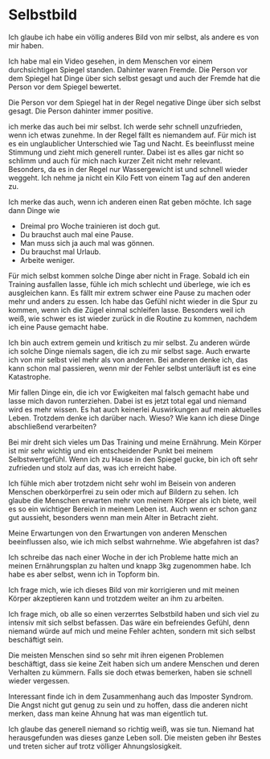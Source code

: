 # Selbstbild

Ich glaube ich habe ein völlig anderes Bild von mir selbst, als andere es von mir haben.

Ich habe mal ein Video gesehen, in dem Menschen vor einem durchsichtigen Spiegel standen. Dahinter waren Fremde. Die Person vor dem Spiegel hat Dinge über sich selbst gesagt und auch der Fremde hat die Person vor dem Spiegel bewertet.

Die Person vor dem Spiegel hat in der Regel negative Dinge über sich selbst gesagt. Die Person dahinter immer positive.

ich merke das auch bei mir selbst. Ich werde sehr schnell unzufrieden, wenn ich etwas zunehme. In der Regel fällt es niemandem auf. Für mich ist es ein unglaublicher Unterschied wie Tag und Nacht. Es beeinflusst meine Stimmung und zieht mich generell runter. Dabei ist es alles gar nicht so schlimm und auch für mich nach kurzer Zeit nicht mehr relevant. Besonders, da es in der Regel nur Wassergewicht ist und schnell wieder weggeht. Ich nehme ja nicht ein Kilo Fett von einem Tag auf den anderen zu.

Ich merke das auch, wenn ich anderen einen Rat geben möchte. Ich sage dann Dinge wie 

- Dreimal pro Woche trainieren ist doch gut.
- Du brauchst auch mal eine Pause. 
- Man muss sich ja auch mal was gönnen. 
- Du brauchst mal Urlaub.
- Arbeite weniger.

Für mich selbst kommen solche Dinge aber nicht in Frage. Sobald ich ein Training ausfallen lasse, fühle ich mich schlecht und überlege, wie ich es ausgleichen kann. Es fällt mir extrem schwer eine Pause zu machen oder mehr und anders zu essen. 
Ich habe das Gefühl nicht wieder in die Spur zu kommen, wenn ich die Zügel einmal schleifen lasse. Besonders weil ich weiß, wie schwer es ist wieder zurück in die Routine zu kommen, nachdem ich eine Pause gemacht habe.

Ich bin auch extrem gemein und kritisch zu mir selbst. Zu anderen würde ich solche Dinge niemals sagen, die ich zu mir selbst sage. Auch erwarte ich von mir selbst viel mehr als von anderen. Bei anderen denke ich, das kann schon mal passieren, wenn mir der Fehler selbst unterläuft ist es eine Katastrophe.

Mir fallen Dinge ein, die ich vor Ewigkeiten mal falsch gemacht habe und lasse mich davon runterziehen. Dabei ist es jetzt total egal und niemand wird es mehr wissen. Es hat auch keinerlei Auswirkungen auf mein aktuelles Leben. Trotzdem denke ich darüber nach. 
Wieso? Wie kann ich diese Dinge abschließend verarbeiten?

Bei mir dreht sich vieles um Das Training und meine Ernährung. Mein Körper ist mir sehr wichtig und ein entscheidender Punkt bei meinem Selbstwertgefühl. Wenn ich zu Hause in den Spiegel gucke, bin ich oft sehr zufrieden und stolz auf das, was ich erreicht habe.

Ich fühle mich aber trotzdem nicht sehr wohl im Beisein von anderen Menschen oberkörperfrei zu sein oder mich auf Bildern zu sehen. Ich glaube die Menschen erwarten mehr von meinem Körper als ich biete, weil es so ein wichtiger Bereich in meinem Leben ist. Auch wenn er schon ganz gut aussieht, besonders wenn man mein Alter in Betracht zieht.

Meine Erwartungen von den Erwartungen von anderen Menschen beeinflussen also, wie ich mich selbst wahrnehme. Wie abgefahren ist das?

Ich schreibe das nach einer Woche in der ich Probleme hatte mich an meinen Ernährungsplan zu halten und knapp 3kg zugenommen habe. Ich habe es aber selbst, wenn ich in Topform bin.

Ich frage mich, wie ich dieses Bild von mir korrigieren und mit meinen Körper akzeptieren kann und trotzdem weiter an ihm zu arbeiten.

Ich frage mich, ob alle so einen verzerrtes Selbstbild haben und sich viel zu intensiv mit sich selbst befassen. Das wäre ein befreiendes Gefühl, denn niemand würde auf mich und meine Fehler achten, sondern mit sich selbst beschäftigt sein.

Die meisten Menschen sind so sehr mit ihren eigenen Problemen beschäftigt, dass sie keine Zeit haben sich um andere Menschen und deren Verhalten zu kümmern. Falls sie doch etwas bemerken, haben sie schnell wieder vergessen.

Interessant finde ich in dem Zusammenhang auch das Imposter Syndrom. Die Angst nicht gut genug zu sein und zu hoffen, dass die anderen nicht merken, dass man keine Ahnung hat was man eigentlich tut.

Ich glaube das generell niemand so richtig weiß, was sie tun. Niemand hat herausgefunden was dieses ganze Leben soll. Die meisten geben ihr Bestes und treten sicher auf trotz völliger Ahnungslosigkeit.